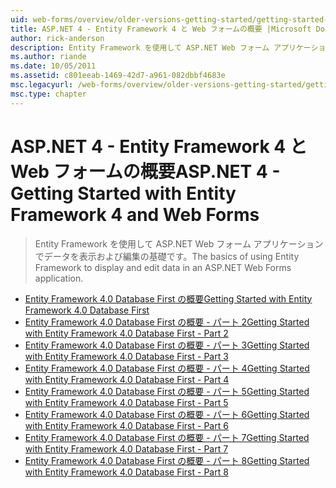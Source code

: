 ```yaml
---
uid: web-forms/overview/older-versions-getting-started/getting-started-with-ef/index
title: ASP.NET 4 - Entity Framework 4 と Web フォームの概要 |Microsoft Docs
author: rick-anderson
description: Entity Framework を使用して ASP.NET Web フォーム アプリケーションでデータを表示および編集の基礎です。
ms.author: riande
ms.date: 10/05/2011
ms.assetid: c801eeab-1469-42d7-a961-082dbbf4683e
msc.legacyurl: /web-forms/overview/older-versions-getting-started/getting-started-with-ef
msc.type: chapter
---
```

<a name="aspnet-4---getting-started-with-entity-framework-4-and-web-forms"></a><span data-ttu-id="36ecb-103">ASP.NET 4 - Entity Framework 4 と Web フォームの概要</span><span class="sxs-lookup"><span data-stu-id="36ecb-103">ASP.NET 4 - Getting Started with Entity Framework 4 and Web Forms</span></span>
====================
> <span data-ttu-id="36ecb-104">Entity Framework を使用して ASP.NET Web フォーム アプリケーションでデータを表示および編集の基礎です。</span><span class="sxs-lookup"><span data-stu-id="36ecb-104">The basics of using Entity Framework to display and edit data in an ASP.NET Web Forms application.</span></span>


- [<span data-ttu-id="36ecb-105">Entity Framework 4.0 Database First の概要</span><span class="sxs-lookup"><span data-stu-id="36ecb-105">Getting Started with Entity Framework 4.0 Database First</span></span>](the-entity-framework-and-aspnet-getting-started-part-1.md)
- [<span data-ttu-id="36ecb-106">Entity Framework 4.0 Database First の概要 - パート 2</span><span class="sxs-lookup"><span data-stu-id="36ecb-106">Getting Started with Entity Framework 4.0 Database First - Part 2</span></span>](the-entity-framework-and-aspnet-getting-started-part-2.md)
- [<span data-ttu-id="36ecb-107">Entity Framework 4.0 Database First の概要 - パート 3</span><span class="sxs-lookup"><span data-stu-id="36ecb-107">Getting Started with Entity Framework 4.0 Database First - Part 3</span></span>](the-entity-framework-and-aspnet-getting-started-part-3.md)
- [<span data-ttu-id="36ecb-108">Entity Framework 4.0 Database First の概要 - パート 4</span><span class="sxs-lookup"><span data-stu-id="36ecb-108">Getting Started with Entity Framework 4.0 Database First - Part 4</span></span>](the-entity-framework-and-aspnet-getting-started-part-4.md)
- [<span data-ttu-id="36ecb-109">Entity Framework 4.0 Database First の概要 - パート 5</span><span class="sxs-lookup"><span data-stu-id="36ecb-109">Getting Started with Entity Framework 4.0 Database First - Part 5</span></span>](the-entity-framework-and-aspnet-getting-started-part-5.md)
- [<span data-ttu-id="36ecb-110">Entity Framework 4.0 Database First の概要 - パート 6</span><span class="sxs-lookup"><span data-stu-id="36ecb-110">Getting Started with Entity Framework 4.0 Database First - Part 6</span></span>](the-entity-framework-and-aspnet-getting-started-part-6.md)
- [<span data-ttu-id="36ecb-111">Entity Framework 4.0 Database First の概要 - パート 7</span><span class="sxs-lookup"><span data-stu-id="36ecb-111">Getting Started with Entity Framework 4.0 Database First - Part 7</span></span>](the-entity-framework-and-aspnet-getting-started-part-7.md)
- [<span data-ttu-id="36ecb-112">Entity Framework 4.0 Database First の概要 - パート 8</span><span class="sxs-lookup"><span data-stu-id="36ecb-112">Getting Started with Entity Framework 4.0 Database First - Part 8</span></span>](the-entity-framework-and-aspnet-getting-started-part-8.md)
